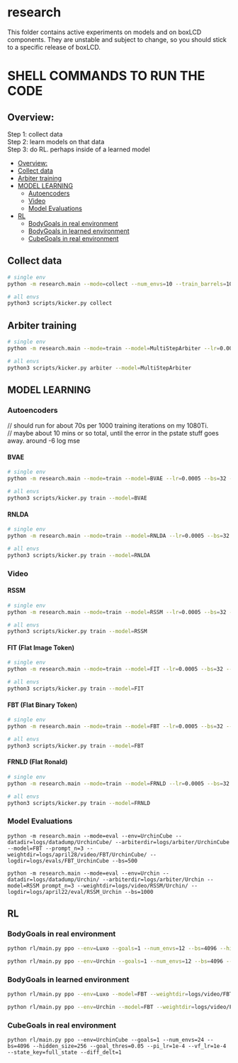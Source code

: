 # research

This folder contains active experiments on models and on boxLCD components.
They are unstable and subject to change, so you should stick to a specific release of boxLCD.

# SHELL COMMANDS TO RUN THE CODE

## Overview:

Step 1: collect data <br>
Step 2: learn models on that data <br>
Step 3: do RL. perhaps inside of a learned model <br>

- [Overview:](#overview)
- [Collect data](#collect-data)
- [Arbiter training](#arbiter-training)
- [MODEL LEARNING](#model-learning)
  - [Autoencoders](#autoencoders)
  - [Video](#video)
  - [Model Evaluations](#model-evaluations)
- [RL](#rl)
  - [BodyGoals in real environment](#bodygoals-in-real-environment)
  - [BodyGoals in learned environment](#bodygoals-in-learned-environment)
  - [CubeGoals in real environment](#cubegoals-in-real-environment)

## Collect data

```bash
# single env
python -m research.main --mode=collect --num_envs=10 --train_barrels=100 --test_barrels=10 --env=Urchin --logdir=logs/datadump/Urchin
```

```bash
# all envs
python3 scripts/kicker.py collect
```

## Arbiter training

```bash
# single env
python -m research.main --mode=train --model=MultiStepArbiter --lr=0.0005 --bs=32 --log_n=1000 --datadir=logs/datadump/Urchin --logdir=logs/Urchin --total_itr=30000  --nfilter=64 --hidden_size=256 --window=5
```

```bash
# all envs
python3 scripts/kicker.py arbiter --model=MultiStepArbiter
```

## MODEL LEARNING

### Autoencoders

// should run for about 70s per 1000 training iterations on my 1080Ti. <br>
// maybe about 10 mins or so total, until the error in the pstate stuff goes away. around -6 log mse

#### BVAE

```bash
# single env
python -m research.main --mode=train --model=BVAE --lr=0.0005 --bs=32 --log_n=1000 --datadir=logs/Urchin --logdir=logs/encoder/BVAE/Urchin --total_itr=30000 --total_itr=30000 --hidden_size=64 --vqK=64 --vqD=16 --nfilter=16 --window=5
```

```bash
# all envs
python3 scripts/kicker.py train --model=BVAE
```

#### RNLDA

```bash
# single env
python -m research.main --mode=train --model=RNLDA --lr=0.0005 --bs=32 --log_n=1000 --datadir=logs/Urchin --logdir=logs/encoder/RNLDA/Urchin --total_itr=30000 --total_itr=30000 --hidden_size=64 --vqK=64 --vqD=8 --nfilter=16 --window=5
```

```bash
# all envs
python3 scripts/kicker.py train --model=RNLDA
```

### Video

#### RSSM

```bash
# single env
python -m research.main --mode=train --model=RSSM --lr=0.0005 --bs=32 --log_n=1000 --datadir=logs/Urchin --logdir=logs/video/RSSM/Urchin --total_itr=100000 --total_itr=100000 --arbiterdir=logs/arbiter/Urchin --nfilter=64 --hidden_size=300 --free_nats=0.01
```

```bash
# all envs
python3 scripts/kicker.py train --model=RSSM
```

#### FIT (Flat Image Token)
```bash
# single env
python -m research.main --mode=train --model=FIT --lr=0.0005 --bs=32 --log_n=1000 --datadir=logs/Urchin --logdir=logs/video/FIT/Urchin --total_itr=100000 --total_itr=100000 --arbiterdir=logs/arbiter/Urchin --n_layer=2 --n_head=4 --n_embed=256 --hidden_size=256
```

```bash
# all envs
python3 scripts/kicker.py train --model=FIT
```

#### FBT (Flat Binary Token)
```bash
# single env
python -m research.main --mode=train --model=FBT --lr=0.0005 --bs=32 --log_n=1000 --datadir=logs/Urchin --logdir=logs/video/FBT/Urchin --total_itr=100000 --total_itr=100000 --arbiterdir=logs/arbiter/Urchin --n_layer=4 --n_head=8 --n_embed=512 --hidden_size=512 --weightdir=logs/encoder/BVAE/Urchin
```

```bash
# all envs
python3 scripts/kicker.py train --model=FBT
```

#### FRNLD (Flat Ronald)
```bash
# single env
python -m research.main --mode=train --model=FRNLD --lr=0.0005 --bs=32 --log_n=1000 --datadir=logs/Urchin --logdir=logs/video/FRNLD/Urchin --total_itr=100000 --total_itr=100000 --arbiterdir=logs/arbiter/Urchin --n_layer=4 --n_head=8 --n_embed=512 --hidden_size=512 --weightdir=logs/encoder/RNDLA/Urchin
```

```bash
# all envs
python3 scripts/kicker.py train --model=FRNLD
```

### Model Evaluations

```
python -m research.main --mode=eval --env=UrchinCube --datadir=logs/datadump/UrchinCube/ --arbiterdir=logs/arbiter/UrchinCube --model=FBT --prompt_n=3 --weightdir=logs/april28/video/FBT/UrchinCube/ --logdir=logs/evals/FBT_UrchinCube --bs=500
```

```
python -m research.main --mode=eval --env=Urchin --datadir=logs/datadump/Urchin/ --arbiterdir=logs/arbiter/Urchin --model=RSSM prompt_n=3 --weightdir=logs/video/RSSM/Urchin/ --logdir=logs/april22/eval/RSSM_Urchin --bs=1000
```


## RL

### BodyGoals in real environment
```bash
python rl/main.py ppo --env=Luxo --goals=1 --num_envs=12 --bs=4096 --hidden_size=256 --logdir=logs/rl/Luxo_real/ --total_steps=500000 --goal_thresh=0.05

python rl/main.py ppo --env=Urchin --goals=1 --num_envs=12 --bs=4096 --hidden_size=256 --logdir=logs/rl/Urchin_real/ --total_steps=1000000 --goal_thresh=0.05
```

### BodyGoals in learned environment
```bash
python rl/main.py ppo --env=Luxo --model=FBT --weightdir=logs/video/FBT/Luxo/ --window=50 --goals=1 --num_envs=12 --bs=4096 --hidden_size=256 --lenv=1 --logdir=logs/rl/Luxo_lenv --lenv_temp=1.0 --total_steps=500000 --goal_thres=0.05

python rl/main.py ppo --env=Urchin --model=FBT --weightdir=logs/video/FBT/Urchin/ --window=50 --goals=1 --num_envs=12 --bs=4096 --hidden_size=256 --lenv=1 --logdir=logs/rl/Urchin_lenv --lenv_temp=1.0 --total_steps=1000000 --goal_thres=0.05
```


### CubeGoals in real environment
```
python rl/main.py ppo --env=UrchinCube --goals=1 --num_envs=24 --bs=4096 --hidden_size=256 --goal_thres=0.05 --pi_lr=1e-4 --vf_lr=1e-4 --state_key=full_state --diff_delt=1
```

<!--

env=LuxoCube
DP=logs/datadump/10fps/luxocube/
python main.py --mode=train --env=$env --datadir=$DP --model=bvae --window=4 --bs=64 --log_n=1000   --lr=1e-3 --skip_train=0 --vqK=64 --hidden_size=64 --nfilter=64 --vqD=32 --log_n=100 --logdir=logs/bvae/x
python main.py --mode=train --env=$env --datadir=$DP --model=flatb --window=100 --bs=32 --log_n=1000 --lr=1e-3 --weightdir=$WD --n_layer=3 --n_head=8 --hidden_size=512 --n_embed=512 --log_n=100 --logdir=logs/flatb/luxocube/bigger

BVAE preproc, real env
python rl/sac.py --env=Luxo --wh_ratio=2.0 --model=flatb --weightdir=logs/flatb/bigger/ --window=100 --goals=1 --num_envs=12 --lenv=1 --logdir=logs/rl/flatb/nolenv/bvae_preproc_bs64_fixgoal --lenv_temp=0.1 --bs=64 --hidden_size=128 --learned_alpha=1 --alpha_lr=1e-4 --reset_prompt=0 --succ_reset=0 --lenv=0 --net=bvae




```
# test learned simulator

python learned_env.py --env=Luxo --datadir=logs/datadump/big_luxo_2.0/ --wh_ratio=2.0 --model=flatev --log_n=1000 --lr=1e-3 --weightdir=logs/flatev/x/monsta2/ --goals=1 --num_envs=8 --window=100 

# run RL on learned simulator env, and non-learned env

python rl/sac.py --env=Luxo --wh_ratio=2.0 --model=flatev --weightdir=logs/flatev/x/ --window=100 --goals=1 --num_envs=8 --lenv=1 --logdir=logs/rl/lenv/x --lenv_temp=0.1 --bs=512 --hidden_size=512 --learned_alpha=1 --alpha_lr=1e-4 --reset_prompt=0 --succ_reset=0
```


### CUBES

```bash
python rl/sac.py --env=UrchinCube --state_rew=1 --net=mlp --goals=1 --num_envs=8 --lenv=0 --bs=512 --hidden_size=512 --learned_alpha=1 --alpha_lr=1e-4 --state_key=full_state --use_done=0 --wh_ratio=2.0
python rl/sac.py --env=CrabCube --state_rew=1 --net=mlp --goals=1 --num_envs=8 --lenv=0 --bs=512 --hidden_size=512 --learned_alpha=1 --alpha_lr=1e-4 --state_key=full_state --use_done=0 --wh_ratio=2.0

#these 2 worked
python rl/sac.py --env=UrchinCube --state_rew=1 --net=mlp --goals=1 --num_envs=8 --lenv=0 --logdir=logs/rl/urchin_cube/10fps/diffdelt_1.5_2 --bs=128 --hidden_size=512 --learned_alpha=1 --alpha_lr=1e-4 --state_key=full_state --use_done=0 --wh_ratio=1.5 --diff_delt=1 --fps=10
python rl/sac.py --env=UrchinCube --state_rew=1 --net=mlp --goals=1 --num_envs=8 --lenv=0 --logdir=logs/rl/urchin_cube/10fps/nodiffdelt_1.5 --bs=128 --hidden_size=512 --learned_alpha=1 --alpha_lr=1e-4 --state_key=full_state --use_done=0 --wh_ratio=1.5 --diff_delt=0 --fps=10

#same
python rl/sac.py --env=UrchinCube --state_rew=1 --net=mlp --goals=1 --num_envs=8 --lenv=0 --logdir=logs/rl/urchin_cube/10fps/diffdelt_2.0_objchanges_halfmass --bs=128 --hidden_size=512 --learned_alpha=1 --alpha_lr=1e-4 --state_key=full_state --use_done=0 --wh_ratio=2.0 --diff_delt=1 --fps=10
python rl/sac.py --env=UrchinCube --state_rew=1 --net=mlp --goals=1 --num_envs=8 --lenv=0 --logdir=logs/rl/urchin_cube/10fps/diffdelt_1.5_objchanges_halfmass --bs=128 --hidden_size=512 --learned_alpha=1 --alpha_lr=1e-4 --state_key=full_state --use_done=0 --wh_ratio=1.5 --diff_delt=1 --fps=10

```

multi-step model
python main.py --mode=train --env=UrchinBall --datadir=$DP --model=multistep --vidstack=4 --phase=1 --log_n=50 --logdir=logs/biphase/x2/
python main.py --mode=train --env=UrchinBall --datadir=$DP --model=multistep --vidstack=4 --phase=2 --log_n=1 --logdir=logs/biphase/x2/phase2/1e5/nl3_512_16_32stacks/ --n_layer=3 --n_embed=512 --n_head=16 --bs=16 --amp=1

frame_token
python main.py --mode=train --env=Luxo --datadir=$DP --model=frame_token --logdir=logs/luxo/flattie/ --lr=1e-3 --n_layer=3 --n_embed=512 --n_head=16 --lr=5e-4

FLAT EVERYTHING (GOOD ONE)
state vqvae so that state is discrete binary
python main.py --mode=train --env=Luxo --datadir=logs/datadump/luxo_2.0/ --wh_ratio=2.0 --model=statevq --window=16 --log_n=1000 --lr=1e-3 --logdir=logs/ternary/juststate128_512_save/ --bs=32 --log_n=1000 --lr=1e-3 --vqK=128 --hidden_size=512
then flat everything model
 a
python main.py --mode=train --env=Luxo --datadir=logs/datadump/luxo_2.0/ --wh_ratio=2.0 --model=flatev --log_n=1000 --lr=1e-3 --logdir=logs/flatev/med_bs32_ESR --bs=32 --log_n=1000 --lr=1e-3 --weightdir=logs/ternary/juststate128_512_save/ --window=100 --n_layer=3 --n_head=16 --hidden_size=512 --n_embed=512
 b
python main.py --mode=train --env=Luxo --datadir=logs/datadump/big_luxo_2.0/ --wh_ratio=2.0 --model=flatev --log_n=1000 --lr=1e-3 --logdir=logs/flatev/100window/smallnet_bs32_8e-4_fix --bs=32 --log_n=1000 --lr=1e-3 --weightdir=logs/ternary/juststate128_512_save/ --window=100 --n_layer=3 --n_head=16 --hidden_size=512 --n_embed=512 --lr=8e-4

## MISC

```
# convert a set of images to a single video gif
convert -resize 100% -delay 2 -loop 0 *.png test.gif
```
-->